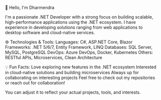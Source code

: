  👋 Hello, I'm Dharmendra
  
I'm a passionate .NET Developer with a strong focus on building scalable, high-performance applications using the .NET ecosystem.
I have experience in developing solutions ranging from web applications to desktop software and cloud-native services.

⚙️ Technologies & Tools:
Languages: C#, ASP.NET Core, Blazor
Frameworks: .NET 5/6/7, Entity Framework, LINQ
Databases: SQL Server, MySQL, PostgreSQL
DevOps: Azure DevOps, Docker, Kubernetes
Others: RESTful APIs, Microservices, Clean Architecture

💡 Fun Facts:
Love exploring new features in the .NET ecosystem
Interested in cloud-native solutions and building microservices
Always up for collaborating on interesting projects
Feel free to check out my repositories or reach out for collaboration!

You can adjust it to reflect your actual projects, tools, and interests.







<!---
codewithdharmendra/codewithdharmendra is a ✨ special ✨ repository because its `README.md` (this file) appears on your GitHub profile.
You can click the Preview link to take a look at your changes.
--->
